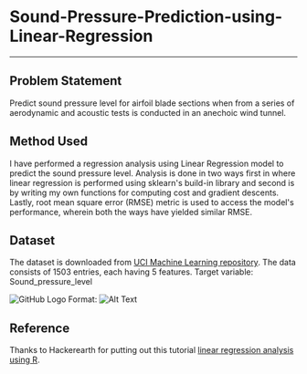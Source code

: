 # Sound-Pressure-Prediction-using-Linear-Regression

---

## Problem Statement

Predict sound pressure level for airfoil blade sections when  from a series of aerodynamic and acoustic tests is conducted in an anechoic wind tunnel. 

## Method Used

I have performed a regression analysis using Linear Regression model to predict the sound pressure level. Analysis is done in two ways first in where linear regression is performed using sklearn's build-in library and second is by writing my own functions for computing cost and gradient descents. Lastly, root mean square error (RMSE) metric is used to access the model's performance, wherein both the ways have yielded similar RMSE.  


## Dataset

The dataset is downloaded from [UCI Machine Learning repository](https://archive.ics.uci.edu/ml/datasets/Airfoil+Self-Noise). 
The data consists of 1503 entries, each having 5 features. 
Target variable: Sound_pressure_level 

![GitHub Logo](/images/logo.png)
Format: ![Alt Text](url)

## Reference

Thanks to Hackerearth for putting out this tutorial [linear regression analysis using R](https://www.hackerearth.com/practice/machine-learning/machine-learning-algorithms/beginners-guide-regression-analysis-plot-interpretations/tutorial/).
